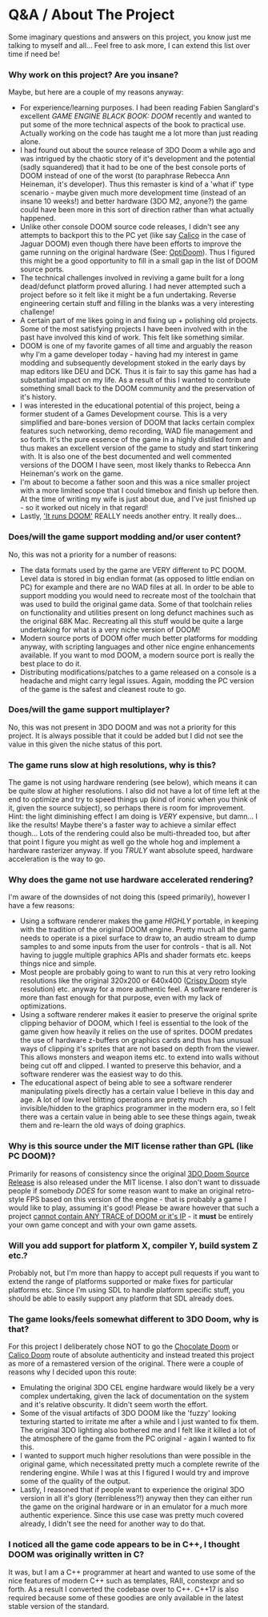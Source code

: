 # Q&A / About The Project

Some imaginary questions and answers on this project, you know just me talking to myself and all... Feel free to ask more, I can extend this list over time if need be!

### Why work on this project? Are you insane?
Maybe, but here are a couple of my reasons anyway:

- For experience/learning purposes. I had been reading Fabien Sanglard's excellent _GAME ENGINE BLACK BOOK: DOOM_ recently and wanted to put some of the more technical aspects of the book to practical use. Actually working on the code has taught me a lot more than just reading alone.
- I had found out about the source release of 3DO Doom a while ago and was intrigued by the chaotic story of it's development and the potential (sadly squandered) that it had to be one of the best console ports of DOOM instead of one of the worst (to paraphrase Rebecca Ann Heineman, it's developer). Thus this remaster is kind of a 'what if' type scenario - maybe given much more development time (instead of an insane 10 weeks!) and better hardware (3DO M2, anyone?) the game could have been more in this sort of direction rather than what actually happened.
- Unlike other console DOOM source code releases, I didn't see any attempts to backport this to the PC yet (like say [Calico](https://github.com/team-eternity/calico-doom) in the case of Jaguar DOOM) even though there have been efforts to improve the game running on the original hardware (See: [OptiDoom](https://github.com/Optimus6128/optidoom3do)). Thus I figured this might be a good opportunity to fill in a small gap in the list of DOOM source ports.
- The technical challenges involved in reviving a game built for a long dead/defunct platform proved alluring. I had never attempted such a project before so it felt like it might be a fun undertaking. Reverse engineering certain stuff and filling in the blanks was a very interesting challenge!
- A certain part of me likes going in and fixing up + polishing old projects. Some of the most satisfying projects I have been involved with in the past have involved this kind of work. This felt like something similar.
- DOOM is one of my favorite games of all time and arguably the reason why I'm a game developer today - having had my interest in game modding and subsequently development stoked in the early days by map editors like DEU and DCK. Thus it is fair to say this game has had a substantial impact on my life. As a result of this I wanted to contribute something small back to the DOOM community and the preservation of it's history.
- I was interested in the educational potential of this project, being a former student of a Games Development course. This is a very simplified and bare-bones version of DOOM that lacks certain complex features such networking, demo recording, WAD file management and so forth. It's the pure essence of the game in a highly distilled form and thus makes an excellent version of the game to study and start tinkering with. It is also one of the best documented and well commented versions of the DOOM I have seen, most likely thanks to Rebecca Ann Heineman's work on the game.
- I'm about to become a father soon and this was a nice smaller project with a more limited scope that I could timebox and finish up before then. At the time of writing my wife is just about due, and I've just finished up - so it worked out nicely in that regard!
- Lastly, ['It runs DOOM'](https://itrunsdoom.tumblr.com) REALLY needs another entry. It really does...

### Does/will the game support modding and/or user content?
No, this was not a priority for a number of reasons:

- The data formats used by the game are VERY different to PC DOOM. Level data is stored in big endian format (as opposed to little endian on PC) for example and there are no WAD files at all. In order to be able to support modding you would need to recreate most of the toolchain that was used to build the original game data. Some of that toolchain relies on functionality and utilities present on long defunct machines such as the original 68K Mac. Recreating all this stuff would be quite a large undertaking for what is a very niche version of DOOM!
- Modern source ports of DOOM offer much better platforms for modding anyway, with scripting languages and other nice engine enhancements available. If you want to mod DOOM, a modern source port is really the best place to do it.
- Distributing modifications/patches to a game released on a console is a headache and might carry legal issues. Again, modding the PC version of the game is the safest and cleanest route to go.

### Does/will the game support multiplayer?
No, this was not present in 3DO DOOM and was not a priority for this project. It is always possible that it could be added but I did not see the value in this given the niche status of this port.

### The game runs slow at high resolutions, why is this?
The game is not using hardware rendering (see below), which means it can be quite slow at higher resolutions. I also did not have a lot of time left at the end to optimize and try to speed things up (kind of ironic when you think of it, given the source subject), so perhaps there is room for improvement. Hint: the light diminishing effect I am doing is _VERY_ expensive, but damn... I like the results! Maybe there's a faster way to achieve a similar effect though... Lots of the rendering could also be multi-threaded too, but after that point I figure you might as well go the whole hog and implement a hardware rasterizer anyway. If you _TRULY_ want absolute speed, hardware acceleration is the way to go.

### Why does the game not use hardware accelerated rendering?
I'm aware of the downsides of not doing this (speed primarily), however I have a few reasons:
- Using a software renderer makes the game _HIGHLY_ portable, in keeping with the tradition of the original DOOM engine. Pretty much all the game needs to operate is a pixel surface to draw to, an audio stream to dump samples to and some inputs from the user for controls - that is all. Not having to juggle multiple graphics APIs and shader formats etc. keeps things nice and simple.
- Most people are probably going to want to run this at very retro looking resolutions like the original 320x200 or 640x400 ([Crispy Doom](https://github.com/fabiangreffrath/crispy-doom) style resolution) etc. anyway for a more authentic feel. A software renderer is more than fast enough for that purpose, even with my lack of optimizations.
- Using a software renderer makes it easier to preserve the original sprite clipping behavior of DOOM, which I feel is essential to the look of the game given how heavily it relies on the use of sprites. DOOM predates the use of hardware z-buffers on graphics cards and thus has unusual ways of clipping it's sprites that are not based on depth from the viewer. This allows monsters and weapon items etc. to extend into walls without being cut off and clipped. I wanted to preserve this behavior, and a software renderer was the easiest way to do this.
- The educational aspect of being able to see a software renderer manipulating pixels directly has a certain value I believe in this day and age. A lot of low level blitting operations are pretty much invisible/hidden to the graphics programmer in the modern era, so I felt there was a certain value in being able to see these things again, tweak them and re-learn the old ways of doing graphics.

### Why is this source under the MIT license rather than GPL (like PC DOOM)?
Primarily for reasons of consistency since the original [3DO Doom Source Release](https://github.com/Olde-Skuul/doom3do) is also released under the MIT license. I also don't want to dissuade people if somebody _DOES_ for some reason want to make an original retro-style FPS based on this version of the engine - that is probably a game I would like to play, assuming it's good! Please be aware however that such a project [cannot contain ANY TRACE of DOOM or it's IP](docs/License%20%26%20Copyright.md) - it **must** be entirely your own game concept and with your own game assets.

### Will you add support for platform X, compiler Y, build system Z etc.?
Probably not, but I'm more than happy to accept pull requests if you want to extend the range of platforms supported or make fixes for particular platforms etc. Since I'm using SDL to handle platform specific stuff, you should be able to easily support any platform that SDL already does.

### The game looks/feels somewhat different to 3DO Doom, why is that?
For this project I deliberately chose NOT to go the [Chocolate Doom](https://github.com/chocolate-doom/chocolate-doom) or [Calico Doom](https://github.com/team-eternity/calico-doom) route of absolute authenticity and instead treated this project as more of a remastered version of the original. There were a couple of reasons why I decided upon this route:
- Emulating the original 3DO CEL engine hardware would likely be a very complex undertaking, given the lack of documentation on the system and it's relative obscurity. It didn't seem worth the effort.
- Some of the visual artifacts of 3DO DOOM like the 'fuzzy' looking texturing started to irritate me after a while and I just wanted to fix them. The original 3DO lighting also bothered me and I felt like it killed a lot of the atmosphere of the game from the PC original - again I wanted to fix this.
- I wanted to support much higher resolutions than were possible in the original game, which necessitated pretty much a complete rewrite of the rendering engine. While I was at this I figured I would try and improve some of the quality of the output.
- Lastly, I reasoned that if people want to experience the original 3DO version in all it's glory (terribleness?!) anyway then they can either run the game on the original hardware or in an emulator for a much more authentic experience. Since this use case was pretty much covered already, I didn't see the need for another way to do that.

### I noticed all the game code appears to be in C++, I thought DOOM was originally written in C?
It was, but I am a C++ programmer at heart and wanted to use some of the nice features of modern C++ such as templates, RAII, constexpr and so forth. As a result I converted the codebase over to C++. C++17 is also required because some of these goodies are only available in the latest stable version of the standard.
